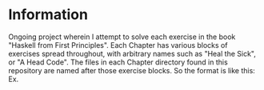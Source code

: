 # Information
Ongoing project wherein I attempt to solve each exercise in the book "Haskell from First Principles".
Each Chapter has various blocks of exercises spread throughout, with arbitrary names such as "Heal the Sick",
or "A Head Code". The files in each Chapter directory found in this repository are named after those exercise blocks.
So the format is like this: Ex.<n-block><title>.hs.
